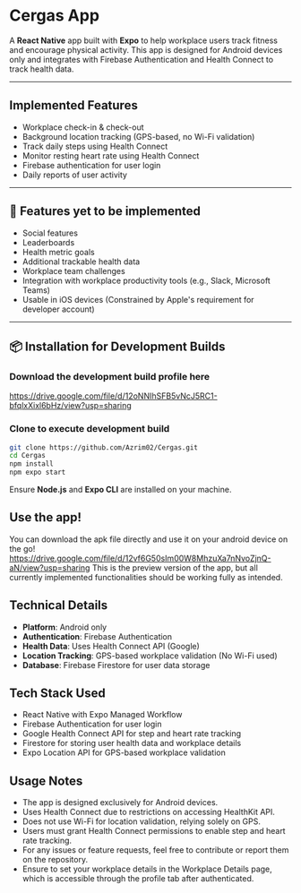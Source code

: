 # Cergas App

A **React Native** app built with **Expo** to help workplace users track fitness and encourage physical activity. This app is designed for Android devices only and integrates with Firebase Authentication and Health Connect to track health data.

---

## Implemented Features
- Workplace check-in & check-out
- Background location tracking (GPS-based, no Wi-Fi validation)
- Track daily steps using Health Connect
- Monitor resting heart rate using Health Connect
- Firebase authentication for user login
- Daily reports of user activity

---

## 🚀 Features yet to be implemented
- Social features
- Leaderboards
- Health metric goals
- Additional trackable health data
- Workplace team challenges
- Integration with workplace productivity tools (e.g., Slack, Microsoft Teams)
- Usable in iOS devices (Constrained by Apple's requirement for developer account)

---

## 📦 Installation for Development Builds

### Download the development build profile here

https://drive.google.com/file/d/12oNNIhSFB5vNcJ5RC1-bfqlxXixl6bHz/view?usp=sharing

### Clone to execute development build

```sh
git clone https://github.com/Azrim02/Cergas.git
cd Cergas
npm install
npm expo start
```
Ensure **Node.js** and **Expo CLI** are installed on your machine.

## Use the app!
You can download the apk file directly and use it on your android device on the go! 
https://drive.google.com/file/d/12vf6G50sIm00W8MhzuXa7nNvoZjnQ-aN/view?usp=sharing
This is the preview version of the app, but all currently implemented functionalities should be working fully as intended.

## Technical Details
- **Platform**: Android only
- **Authentication**: Firebase Authentication
- **Health Data**: Uses Health Connect API (Google)
- **Location Tracking**: GPS-based workplace validation (No Wi-Fi used)
- **Database**: Firebase Firestore for user data storage

## Tech Stack Used
- React Native with Expo Managed Workflow
- Firebase Authentication for user login
- Google Health Connect API for step and heart rate tracking
- Firestore for storing user health data and workplace details
- Expo Location API for GPS-based workplace validation

## Usage Notes
- The app is designed exclusively for Android devices.
- Uses Health Connect due to restrictions on accessing HealthKit API.
- Does not use Wi-Fi for location validation, relying solely on GPS.
- Users must grant Health Connect permissions to enable step and heart rate tracking.
- For any issues or feature requests, feel free to contribute or report them on the repository.
- Ensure to set your workplace details in the Workplace Details page, which is accessible through the profile tab after authenticated.